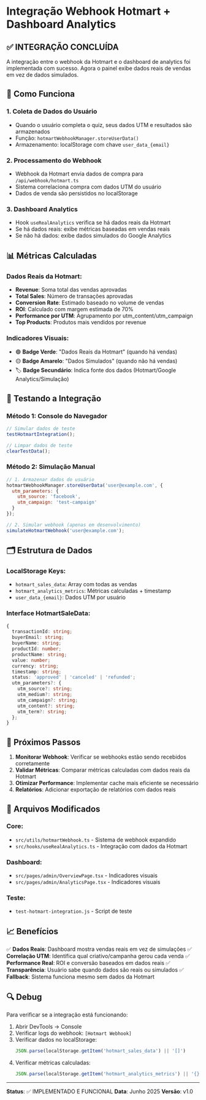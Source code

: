 # Integração Webhook Hotmart + Dashboard Analytics

## ✅ INTEGRAÇÃO CONCLUÍDA

A integração entre o webhook da Hotmart e o dashboard de analytics foi implementada com sucesso. Agora o painel exibe dados reais de vendas em vez de dados simulados.

## 🔄 Como Funciona

### 1. Coleta de Dados do Usuário
- Quando o usuário completa o quiz, seus dados UTM e resultados são armazenados
- Função: `hotmartWebhookManager.storeUserData()`
- Armazenamento: localStorage com chave `user_data_{email}`

### 2. Processamento do Webhook
- Webhook da Hotmart envia dados de compra para `/api/webhook/hotmart.ts`
- Sistema correlaciona compra com dados UTM do usuário
- Dados de venda são persistidos no localStorage

### 3. Dashboard Analytics
- Hook `useRealAnalytics` verifica se há dados reais da Hotmart
- Se há dados reais: exibe métricas baseadas em vendas reais
- Se não há dados: exibe dados simulados do Google Analytics

## 📊 Métricas Calculadas

### Dados Reais da Hotmart:
- **Revenue**: Soma total das vendas aprovadas
- **Total Sales**: Número de transações aprovadas
- **Conversion Rate**: Estimado baseado no volume de vendas
- **ROI**: Calculado com margem estimada de 70%
- **Performance por UTM**: Agrupamento por utm_content/utm_campaign
- **Top Products**: Produtos mais vendidos por revenue

### Indicadores Visuais:
- 🟢 **Badge Verde**: "Dados Reais da Hotmart" (quando há vendas)
- 🟡 **Badge Amarelo**: "Dados Simulados" (quando não há vendas)
- 🏷️ **Badge Secundário**: Indica fonte dos dados (Hotmart/Google Analytics/Simulação)

## 🧪 Testando a Integração

### Método 1: Console do Navegador
```javascript
// Simular dados de teste
testHotmartIntegration();

// Limpar dados de teste
clearTestData();
```

### Método 2: Simulação Manual
```javascript
// 1. Armazenar dados do usuário
hotmartWebhookManager.storeUserData('user@example.com', {
  utm_parameters: {
    utm_source: 'facebook',
    utm_campaign: 'test-campaign'
  }
});

// 2. Simular webhook (apenas em desenvolvimento)
simulateHotmartWebhook('user@example.com');
```

## 🗂️ Estrutura de Dados

### LocalStorage Keys:
- `hotmart_sales_data`: Array com todas as vendas
- `hotmart_analytics_metrics`: Métricas calculadas + timestamp
- `user_data_{email}`: Dados UTM por usuário

### Interface HotmartSaleData:
```typescript
{
  transactionId: string;
  buyerEmail: string;
  buyerName: string;
  productId: number;
  productName: string;
  value: number;
  currency: string;
  timestamp: string;
  status: 'approved' | 'canceled' | 'refunded';
  utm_parameters?: {
    utm_source?: string;
    utm_medium?: string;
    utm_campaign?: string;
    utm_content?: string;
    utm_term?: string;
  };
}
```

## 🚀 Próximos Passos

1. **Monitorar Webhook**: Verificar se webhooks estão sendo recebidos corretamente
2. **Validar Métricas**: Comparar métricas calculadas com dados reais da Hotmart
3. **Otimizar Performance**: Implementar cache mais eficiente se necessário
4. **Relatórios**: Adicionar exportação de relatórios com dados reais

## 🔧 Arquivos Modificados

### Core:
- `src/utils/hotmartWebhook.ts` - Sistema de webhook expandido
- `src/hooks/useRealAnalytics.ts` - Integração com dados da Hotmart

### Dashboard:
- `src/pages/admin/OverviewPage.tsx` - Indicadores visuais
- `src/pages/admin/AnalyticsPage.tsx` - Indicadores visuais

### Teste:
- `test-hotmart-integration.js` - Script de teste

## 📈 Benefícios

✅ **Dados Reais**: Dashboard mostra vendas reais em vez de simulações
✅ **Correlação UTM**: Identifica qual criativo/campanha gerou cada venda
✅ **Performance Real**: ROI e conversão baseados em dados reais
✅ **Transparência**: Usuário sabe quando dados são reais ou simulados
✅ **Fallback**: Sistema funciona mesmo sem dados da Hotmart

## 🔍 Debug

Para verificar se a integração está funcionando:

1. Abrir DevTools → Console
2. Verificar logs do webhook: `[Hotmart Webhook]`
3. Verificar dados no localStorage:
   ```javascript
   JSON.parse(localStorage.getItem('hotmart_sales_data') || '[]')
   ```
4. Verificar métricas calculadas:
   ```javascript
   JSON.parse(localStorage.getItem('hotmart_analytics_metrics') || '{}')
   ```

---

**Status**: ✅ IMPLEMENTADO E FUNCIONAL
**Data**: Junho 2025
**Versão**: v1.0
